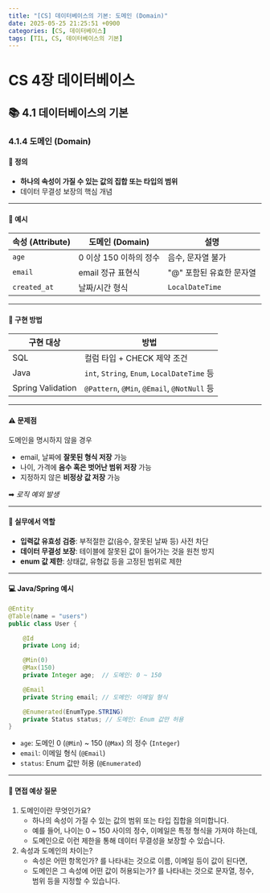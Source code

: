 ```yaml
---
title: "[CS] 데이터베이스의 기본: 도메인 (Domain)"
date: 2025-05-25 21:25:51 +0900
categories: [CS, 데이터베이스]
tags: [TIL, CS, 데이터베이스의 기본]
---
```

# CS 4장 데이터베이스
## 📚 4.1 데이터베이스의 기본

### 4.1.4 도메인 (Domain) 

#### 📘 정의
- **하나의 속성이 가질 수 있는 값의 집합 또는 타입의 범위**
- 데이터 무결성 보장의 핵심 개념

---

#### 📌 예시

| 속성 (Attribute) | 도메인 (Domain)    | 설명              |
|----------------|-----------------|-----------------|
| `age`            | 0 이상 150 이하의 정수 | 음수, 문자열 불가      |
| `email`          | email 정규 표현식    | "@" 포함된 유효한 문자열 |
| `created_at`     | 날짜/시간 형식        | `LocalDateTime`   |  


---

#### 🎯 구현 방법

| 구현 대상             | 방법                                 |
|-------------------|------------------------------------|
| SQL               | 컬럼 타입 + CHECK 제약 조건                |
| Java              | `int`, `String`, `Enum`, `LocalDateTime` 등 |
| Spring Validation | `@Pattern`, `@Min`, `@Email`, `@NotNull` 등 |

---

#### ⚠️ 문제점
도메인을 명시하지 않을 경우
  - email, 날짜에 **잘못된 형식 저장** 가능
  - 나이, 가격에 **음수 혹은 벗어난 범위 저장** 가능
  - 지정하지 않은 **비정상 값 저장** 가능

➡︎ _로직 예외 발생_

---

#### 🏢 실무에서 역할
- **입력값 유효성 검증**: 부적절한 값(음수, 잘못된 날짜 등) 사전 차단
- **데이터 무결성 보장**: 테이블에 잘못된 값이 들어가는 것을 원천 방지
- **enum 값 제한**: 상태값, 유형값 등을 고정된 범위로 제한

---

#### 💻 Java/Spring 예시

```java
@Entity
@Table(name = "users")
public class User {

    @Id
    private Long id;

    @Min(0)
    @Max(150)
    private Integer age;  // 도메인: 0 ~ 150

    @Email
    private String email; // 도메인: 이메일 형식

    @Enumerated(EnumType.STRING)
    private Status status; // 도메인: Enum 값만 허용
}
```

- `age`: 도메인 0 (`@Min`) ~ 150 (`@Max`) 의 정수 (`Integer`)
- `email`: 이메일 형식 (`@Email`)
- `status`: Enum 값만 허용 (`@Enumerated`)

---

#### 🎤 면접 예상 질문
1. 도메인이란 무엇인가요?
   - 하나의 속성이 가질 수 있는 값의 범위 또는 타입 집합을 의미합니다.
   - 예를 들어, 나이는 0 ~ 150 사이의 정수, 이메일은 특정 형식을 가져야 하는데,
   - 도메인으로 이런 제한을 통해 데이터 무결성을 보장할 수 있습니다.
2. 속성과 도메인의 차이는?
   - 속성은 어떤 항목인가? 를 나타내는 것으로 이름, 이메일 등이 값이 된다면,
   - 도메인은 그 속성에 어떤 값이 허용되는가? 를 나타내는 것으로 문자열, 정수, 범위 등을 지정할 수 있습니다.
